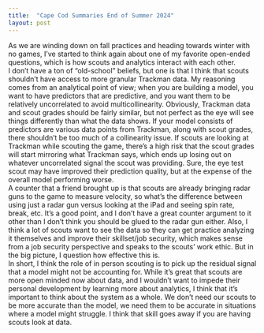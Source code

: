 ```yaml
---
title:  "Cape Cod Summaries End of Summer 2024"
layout: post
---
```

As we are winding down on fall practices and heading towards winter with no games, I’ve started to think again about one of my favorite open-ended questions, which is how scouts and analytics interact with each other.  
I don’t have a ton of “old-school” beliefs, but one is that I think that scouts shouldn’t have access to more granular Trackman data. My reasoning comes from an analytical point of view; when you are building a model, you want to have predictors that are predictive, and you want them to be relatively uncorrelated to avoid multicollinearity. Obviously, Trackman data and scout grades should be fairly similar, but not perfect as the eye will see things differently than what the data shows. If your model consists of predictors are various data points from Trackman, along with scout grades, there shouldn’t be too much of a collinearity issue. If scouts are looking at Trackman while scouting the game, there’s a high risk that the scout grades will start mirroring what Trackman says, which ends up losing out on whatever uncorrelated signal the scout was providing. Sure, the eye test scout may have improved their prediction quality, but at the expense of the overall model performing worse.   
A counter that a friend brought up is that scouts are already bringing radar guns to the game to measure velocity, so what’s the difference between using just a radar gun versus looking at the iPad and seeing spin rate, break, etc. It’s a good point, and I don’t have a great counter argument to it other than I don’t think you should be glued to the radar gun either. Also, I think a lot of scouts want to see the data so they can get practice analyzing it themselves and improve their skillset/job security, which makes sense from a job security perspective and speaks to the scouts’ work ethic. But in the big picture, I question how effective this is.  
In short, I think the role of in person scouting is to pick up the residual signal that a model might not be accounting for. While it’s great that scouts are more open minded now about data, and I wouldn’t want to impede their personal development by learning more about analytics, I think that it’s important to think about the system as a whole. We don’t need our scouts to be more accurate than the model, we need them to be accurate in situations where a model might struggle. I think that skill goes away if you are having scouts look at data.   
